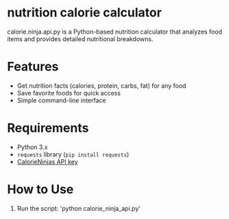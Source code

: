 # nutrition calorie calculator

calorie.ninja.api.py is a Python-based nutrition calculator that analyzes food items and provides detailed nutritional breakdowns.

# Features

- Get nutrition facts (calories, protein, carbs, fat) for any food
- Save favorite foods for quick access
- Simple command-line interface

# Requirements

- Python 3.x
- `requests` library (`pip install requests`)
- [CalorieNinjas API key](https://api-ninjas.com/api/nutrition)

# How to Use

1. Run the script:
   'python calorie_ninja_api.py'